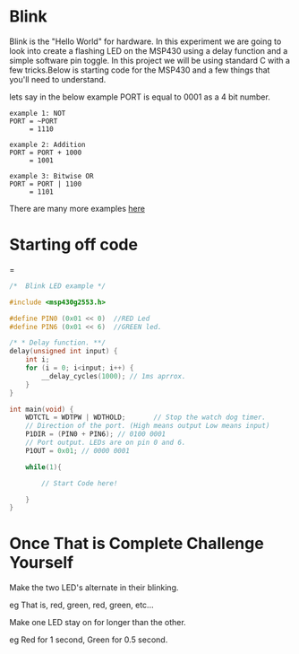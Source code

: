 Blink
===

Blink is the "Hello World" for hardware. In this experiment we are going to look into create a flashing LED on the MSP430 using a delay function and a simple software pin toggle. In this project we will be using standard C with a few tricks.Below is starting code for the MSP430 and a few things that you'll need to understand. 

lets say in the below example PORT is equal to 0001 as a 4 bit number.

```
example 1: NOT
PORT = ~PORT
     = 1110

example 2: Addition
PORT = PORT + 1000
     = 1001

example 3: Bitwise OR
PORT = PORT | 1100
     = 1101
```
	 
There are many more examples [here](http://en.wikipedia.org/wiki/Operators_in_C_and_C%2B%2B#Compound_assignment_operators)

Starting off code
==
=
``` C
/*  Blink LED example */

#include <msp430g2553.h>

#define PIN0 (0x01 << 0)  //RED Led
#define PIN6 (0x01 << 6)  //GREEN led.

/* * Delay function. **/
delay(unsigned int input) {
	int i;
	for (i = 0; i<input; i++) {
		__delay_cycles(1000); // 1ms aprrox. 
	}
}

int main(void) {
	WDTCTL = WDTPW | WDTHOLD;		// Stop the watch dog timer.
	// Direction of the port. (High means output Low means input)
	P1DIR = (PIN0 + PIN6); // 0100 0001
	// Port output. LEDs are on pin 0 and 6.			
	P1OUT = 0x01; // 0000 0001					

	while(1){

		// Start Code here!

	}
}
```

Once That is Complete Challenge Yourself
===


Make the two LED's alternate in their blinking.

eg That is, red, green, red, green, etc... 


Make one LED stay on for longer than the other.

eg Red for 1 second, Green for 0.5 second.

